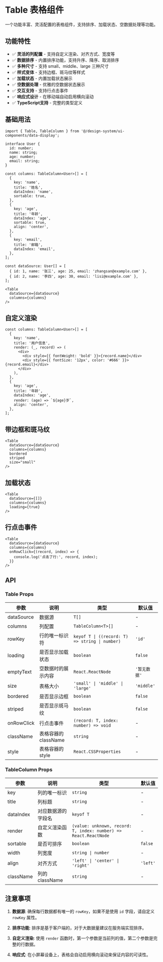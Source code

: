 # Table 表格组件

一个功能丰富、灵活配置的表格组件，支持排序、加载状态、空数据处理等功能。

## 功能特性

- ✅ **灵活的列配置** - 支持自定义渲染、对齐方式、宽度等
- ✅ **数据排序** - 内置排序功能，支持升序、降序、取消排序
- ✅ **多种尺寸** - 支持 small、middle、large 三种尺寸
- ✅ **样式变体** - 支持边框、斑马纹等样式
- ✅ **加载状态** - 内置加载状态展示
- ✅ **空数据处理** - 优雅的空数据状态展示
- ✅ **交互支持** - 支持行点击事件
- ✅ **响应式设计** - 在移动端自动启用横向滚动
- ✅ **TypeScript支持** - 完整的类型定义

## 基础用法

```tsx
import { Table, TableColumn } from '@/design-system/ui-components/data-display';

interface User {
  id: number;
  name: string;
  age: number;
  email: string;
}

const columns: TableColumn<User>[] = [
  {
    key: 'name',
    title: '姓名',
    dataIndex: 'name',
    sortable: true,
  },
  {
    key: 'age',
    title: '年龄',
    dataIndex: 'age',
    sortable: true,
    align: 'center',
  },
  {
    key: 'email',
    title: '邮箱',
    dataIndex: 'email',
  },
];

const dataSource: User[] = [
  { id: 1, name: '张三', age: 25, email: 'zhangsan@example.com' },
  { id: 2, name: '李四', age: 30, email: 'lisi@example.com' },
];

<Table 
  dataSource={dataSource} 
  columns={columns} 
/>
```

## 自定义渲染

```tsx
const columns: TableColumn<User>[] = [
  {
    key: 'name',
    title: '用户信息',
    render: (_, record) => (
      <div>
        <div style={{ fontWeight: 'bold' }}>{record.name}</div>
        <div style={{ fontSize: '12px', color: '#666' }}>{record.email}</div>
      </div>
    ),
  },
  {
    key: 'age',
    title: '年龄',
    dataIndex: 'age',
    render: (age) => `${age}岁`,
    align: 'center',
  },
];
```

## 带边框和斑马纹

```tsx
<Table 
  dataSource={dataSource} 
  columns={columns}
  bordered
  striped
  size="small"
/>
```

## 加载状态

```tsx
<Table 
  dataSource={[]} 
  columns={columns}
  loading={true}
/>
```

## 行点击事件

```tsx
<Table 
  dataSource={dataSource} 
  columns={columns}
  onRowClick={(record, index) => {
    console.log('点击了行:', record, index);
  }}
/>
```

## API

### Table Props

| 参数 | 说明 | 类型 | 默认值 |
|------|------|------|--------|
| dataSource | 数据源 | `T[]` | - |
| columns | 列配置 | `TableColumn<T>[]` | - |
| rowKey | 行的唯一标识符 | `keyof T \| ((record: T) => string \| number)` | `'id'` |
| loading | 是否显示加载状态 | `boolean` | `false` |
| emptyText | 空数据时的展示内容 | `React.ReactNode` | `'暂无数据'` |
| size | 表格大小 | `'small' \| 'middle' \| 'large'` | `'middle'` |
| bordered | 是否显示边框 | `boolean` | `false` |
| striped | 是否显示斑马纹 | `boolean` | `false` |
| onRowClick | 行点击事件 | `(record: T, index: number) => void` | - |
| className | 表格容器的className | `string` | - |
| style | 表格容器的style | `React.CSSProperties` | - |

### TableColumn Props

| 参数 | 说明 | 类型 | 默认值 |
|------|------|------|--------|
| key | 列的唯一标识 | `string` | - |
| title | 列标题 | `string` | - |
| dataIndex | 对应数据源的字段名 | `keyof T` | - |
| render | 自定义渲染函数 | `(value: unknown, record: T, index: number) => React.ReactNode` | - |
| sortable | 是否可排序 | `boolean` | `false` |
| width | 列宽度 | `string \| number` | - |
| align | 对齐方式 | `'left' \| 'center' \| 'right'` | `'left'` |
| className | 列的className | `string` | - |

## 注意事项

1. **数据源**: 确保每行数据都有唯一的 `rowKey`，如果不是使用 `id` 字段，请自定义 `rowKey` 属性。

2. **排序功能**: 排序是基于客户端的，对于大数据量建议在服务端实现排序。

3. **自定义渲染**: 使用 `render` 函数时，第一个参数是当前列的值，第二个参数是完整的行数据。

4. **响应式**: 在小屏幕设备上，表格会自动启用横向滚动来保证内容的可读性。 